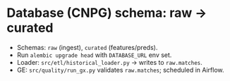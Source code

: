 # Database (CNPG) schema: raw → curated
- Schemas: `raw` (ingest), `curated` (features/preds).
- Run `alembic upgrade head` with `DATABASE_URL` env set.
- Loader: `src/etl/historical_loader.py` → writes to `raw.matches`.
- GE: `src/quality/run_gx.py` validates `raw.matches`; scheduled in Airflow.
